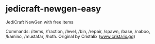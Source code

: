 # jedicraft-newgen-easy
JediCraft NewGen with free items

Commands: /items, /fraction, /level, /bin, /repair, /spawn, /base, /naboo, /kamino, /mustafar, /hoth. 
Original by Cristalix (www.cristalix.gg)
